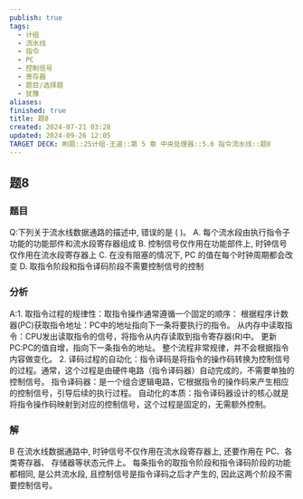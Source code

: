 ```yaml
---
publish: true
tags:
  - 计组
  - 流水线
  - 指令
  - PC
  - 控制信号
  - 寄存器
  - 题目/选择题
  - 犹豫
aliases: 
finished: true
title: 题8
created: 2024-07-21 03:28
updated: 2024-09-26 12:05
TARGET DECK: 刷题::25计组-王道::第 5 章 中央处理器::5.6 指令流水线::题8
---
```

## 题8
### 题目
Q:下列关于流水线数据通路的描述中, 错误的是 ( )。
A. 每个流水段由执行指令子功能的功能部件和流水段寄存器组成
B. 控制信号仅作用在功能部件上, 时钟信号仅作用在流水段寄存器上
C. 在没有阻塞的情况下, PC 的值在每个时钟周期都会改变
D. 取指令阶段和指令译码阶段不需要控制信号的控制
### 分析
A:1. 取指令过程的规律性：取指令操作通常遵循一个固定的顺序：
根据程序计数器(PC)获取指令地址：PC中的地址指向下一条将要执行的指令。
从内存中读取指令：CPU发出读取指令的信号，将指令从内存读取到指令寄存器(R)中。
更新PC:PC的值自增，指向下一条指令的地址。
整个流程非常规律，并不会根据指令内容做变化。
2. 译码过程的自动化：指令译码是将指令的操作码转换为控制信号的过程。通常，这个过程是由硬件电路（指令译码器）自动完成的，不需要单独的控制信号。
指令译码器：是一个组合逻辑电路，它根据指令的操作码来产生相应的控制信号，引导后续的执行过程。
自动化的本质：指令译码器设计的核心就是将指令操作码映射到对应的控制信号，这个过程是固定的，无需额外控制。
### 解
B
在流水线数据通路中, 时钟信号不仅作用在流水段寄存器上, 还要作用在 PC、各类寄存器、 存储器等状态元件上。
每条指令的取指令阶段和指令译码阶段的功能都相同, 是公共流水段, 且控制信号是指令译码之后才产生的, 因此这两个阶段不需要控制信号。


